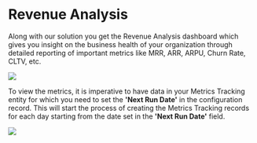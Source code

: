 # Revenue Analysis

Along with our solution you get the Revenue Analysis dashboard which gives you insight on the business health of your organization through detailed reporting of important metrics like MRR, ARR, ARPU, Churn Rate, CLTV, etc.

![](../../.gitbook/assets/Feat\_5.png)

To view the metrics, it is imperative to have data in your Metrics Tracking entity for which you need to set the **'Next Run Date'** in the configuration record. This will start the process of creating the Metrics Tracking records for each day starting from the date set in the **'Next Run Date'** field.

![](<../../.gitbook/assets/Rev Ana\_2.png>)
